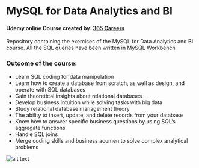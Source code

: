 # MySQL for Data Analytics and BI
#### Udemy online Course created by: [365 Careers](https://www.udemy.com/user/365careers/)

Repository containing the exercises of the MySQL for Data Analytics and BI course.
All the SQL queries have been written in MySQL Workbench
### Outcome of the course:
- Learn SQL coding for data manipulation
- Learn how to create a database from scratch, as well as design, and operate with SQL databases
- Gain theoretical insights about relational databases
- Develop business intuition while solving tasks with big data
- Study relational database management theory
- The ability to insert, update, and delete records from your database
- Know how to answer specific business questions by using SQL’s aggregate functions
- Handle SQL joins
- Merge coding skills and business acumen to solve complex analytical problems


![alt text](https://udemy-certificate.s3.amazonaws.com/image/UC-65c324dc-d15c-494b-b8a3-91e143c8eac2.jpg)

